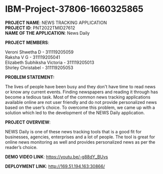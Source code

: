 # IBM-Project-37806-1660325865

**PROJECT NAME**: NEWS TRACKING APPLICATION <br/>
**PROJECT ID**: PNT2022TMID27612 <br/>
**NAME OF THE APPLICATION**: News Daily

**PROJECT MEMBERS**: <br/>

Veroni Shwetha D - 311119205059 <br/>
Raksha V G - 311119205041 <br/>
Elizabeth Subhiksha Victoria - 311119205013 <br/>
Shirley Christabel - 311119205053

**PROBLEM STATEMENT:**

The lives of people have been busy and they don't have time to read news or know any current events. Finding newspapers and reading it through has become a tedious task. Most of the common news tracking applications available online are not user friendly and do not provide personalized news based on the user’s choice. To overcome this problem, we came up with a solution which led to the development of the NEWS Daily application.

**PROJECT OVERVIEW**:

NEWS Daily is one of these news tracking tools that is a good fit for businesses, agencies, enterprises and a lot of people. The tool is great for online news monitoring as well and provides personalized news as per the reader’s choice.

**DEMO VIDEO LINK**:
https://youtu.be/-g88dY_BUvs

**DEPLOYMENT LINK**: http://169.51.194.163:30866/
